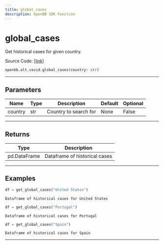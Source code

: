 ```yaml
---
title: global_cases
description: OpenBB SDK Function
---
```


# global_cases

Get historical cases for given country.

Source Code: [[link](https://github.com/OpenBB-finance/OpenBBTerminal/tree/main/openbb_terminal/alternative/covid/covid_model.py#L26)]

```python
openbb.alt.covid.global_cases(country: str)
```

---

## Parameters

| Name | Type | Description | Default | Optional |
| ---- | ---- | ----------- | ------- | -------- |
| country | str | Country to search for | None | False |


---

## Returns

| Type | Description |
| ---- | ----------- |
| pd.DataFrame | Dataframe of historical cases |
---

## Examples

```python
df = get_global_cases("United States")
```

```
Dataframe of historical cases for United States
```
```python
df = get_global_cases("Portugal")
```

```
Dataframe of historical cases for Portugal
```
```python
df = get_global_cases("Spain")
```

```
Dataframe of historical cases for Spain
```
---

